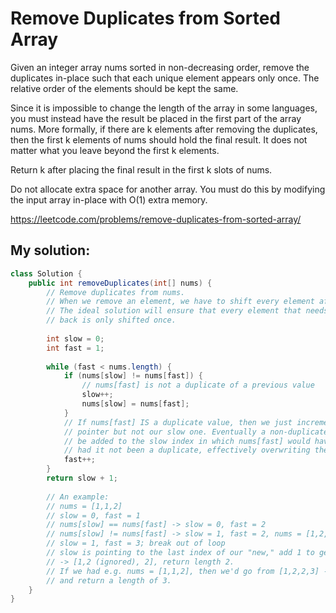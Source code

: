 # Remove Duplicates from Sorted Array

Given an integer array nums sorted in non-decreasing order, remove the duplicates in-place such that each unique element appears only once. The relative order of the elements should be kept the same.

Since it is impossible to change the length of the array in some languages, you must instead have the result be placed in the first part of the array nums. More formally, if there are k elements after removing the duplicates, then the first k elements of nums should hold the final result. It does not matter what you leave beyond the first k elements.

Return k after placing the final result in the first k slots of nums.

Do not allocate extra space for another array. You must do this by modifying the input array in-place with O(1) extra memory.

https://leetcode.com/problems/remove-duplicates-from-sorted-array/

## My solution:

```Java
class Solution {
    public int removeDuplicates(int[] nums) {
        // Remove duplicates from nums.
        // When we remove an element, we have to shift every element after it back.
        // The ideal solution will ensure that every element that needs to be shifted
        // back is only shifted once.
        
        int slow = 0;
        int fast = 1;
        
        while (fast < nums.length) {
            if (nums[slow] != nums[fast]) {
                // nums[fast] is not a duplicate of a previous value
                slow++;
                nums[slow] = nums[fast];
            }
            // If nums[fast] IS a duplicate value, then we just increment our fast
            // pointer but not our slow one. Eventually a non-duplicate value will
            // be added to the slow index in which nums[fast] would have been added
            // had it not been a duplicate, effectively overwriting the duplicate.
            fast++;
        }
        return slow + 1;
        
        // An example:
        // nums = [1,1,2]
        // slow = 0, fast = 1
        // nums[slow] == nums[fast] -> slow = 0, fast = 2
        // nums[slow] != nums[fast] -> slow = 1, fast = 2, nums = [1,2,2]
        // slow = 1, fast = 3; break out of loop
        // slow is pointing to the last index of our "new," add 1 to get the length
        // -> [1,2 (ignored), 2], return length 2.
        // If we had e.g. nums = [1,1,2], then we'd go from [1,2,2,3] -> [1,2,3,3]
        // and return a length of 3.
    }
}
```
